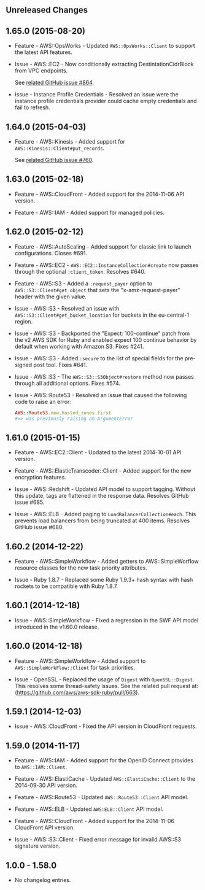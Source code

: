 Unreleased Changes
------------------

1.65.0 (2015-08-20)
------------------

* Feature - AWS::OpsWorks - Updated `AWS::OpsWorks::Client` to support the latest API
  features.

* Issue - AWS::EC2 - Now conditionally extracting DestintationCidrBlock from VPC
  endpoints.

  See [related GitHub issue #864](https://github.com/aws/aws-sdk-ruby/issues/864).

* Issue - Instance Profile Credentials - Resolved an issue were the instance
  profile credentials provider could cache empty credentials and fail to
  refresh.

1.64.0 (2015-04-03)
------------------

* Feature - AWS::Kinesis - Added support for `AWS::Kinesis::Client#put_records`.

  See [related GitHub issue #760](https://github.com/aws/aws-sdk-ruby/issues/760).

1.63.0 (2015-02-18)
------------------

* Feature - AWS::CloudFront - Added support for the 2014-11-06 API version.

* Feature - AWS::IAM - Added support for managed policies.

1.62.0 (2015-02-12)
------------------

* Feature - AWS::AutoScaling - Added support for classic link to launch configurations.
  Closes #691.

* Feature - AWS::EC2 - `AWS::EC2::InstanceCollection#create` now passes through the
  optional `:client_token`. Resolves #640.

* Feature - AWS::S3 - Added a `:request_payer` option to `AWS::S3::Client#get_object`
  that sets the "x-amz-request-payer" header with the given value.

* Issue - AWS::S3 - Resolved an issue with `AWS::S3::Client#get_bucket_location`
  for buckets in the eu-central-1 region.

* Issue - AWS::S3 - Backported the "Expect: 100-continue" patch from the v2
  AWS SDK for Ruby and enabled expect 100 continue behavior by default
  when working with Amazon S3. Fixes #241.

* Issue - AWS::S3 - Added `:secure` to the list of special fields for the
  pre-signed post tool. Fixes #641.

* Issue - AWS::S3 - The `AWS::S3::S3Object#restore` method now passes through
  all additional options. Fixes #574.

* Issue - AWS::Route53 - Resolved an issue that caused the following code
  to raise an error:

  ```ruby
  AWS::Route53.new.hosted_zones.first
  #=> was previously raising an ArgumentError
  ```

1.61.0 (2015-01-15)
----------------------

* Feature - AWS::EC2::Client - Updated to the latest 2014-10-01 API version.

* Feature - AWS::ElasticTranscoder::Client - Added support for the new
  encryption features.

* Issue - AWS::Redshift - Updated API model to support tagging. Without
  this update, tags are flattened in the response data.
  Resolves GitHub issue #685.

* Issue - AWS::ELB - Added paging to `LoadBalancerCollection#each`. This
  prevents load balancers from being truncated at 400 items.
  Resolves GitHub issue #680.

1.60.2 (2014-12-22)
----------------------

* Feature - AWS::SimpleWorkflow - Added getters to AWS::SimpleWorflow resource
  classes for the new task priority attributes.

* Issue - Ruby 1.8.7 - Replaced some Ruby 1.9.3+ hash syntax with
  hash rockets to be compatible with Ruby 1.8.7.

1.60.1 (2014-12-18)
----------------------

* Issue - AWS::SimpleWorkflow - Fixed a regression in the SWF API model
  introduced in the v1.60.0 release.

1.60.0 (2014-12-18)
----------------------

* Feature - AWS::SimpleWorkflow - Added support to `AWS::SimpleWorkFlow::Client`
  for task priorities.

* Issue - OpenSSL - Replaced the usage of `Digest` with `OpenSSL::Digest`. This
  resolves some thread-safety issues. See the related pull request at:
  (https://github.com/aws/aws-sdk-ruby/pull/663).

1.59.1 (2014-12-03)
----------------------

* Issue - AWS::CloudFront - Fixed the API version in CloudFront requests.

1.59.0 (2014-11-17)
----------------------

* Feature - AWS::IAM - Added support for the OpenID Connect provides to
  `AWS::IAM::Client`.

* Feature - AWS::ElastiCache - Updated `AWS::ElastiCache::Client` to the
  2014-09-30 API version.

* Feature - AWS::Route53 - Updated `AWS::Route53::Client` API model.

* Feature - AWS::ELB - Updated `AWS:ELB::Client` API model.

* Feature - AWS::CloudFront - Added support for the 2014-11-06 CloudFront
  API version.

* Issue - AWS::S3::Client - Fixed error message for invalid AWS::S3
  signature version.

1.0.0 - 1.58.0
----------------------

* No changelog entries.

